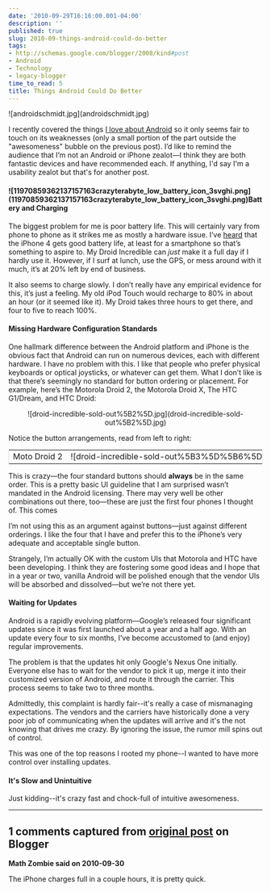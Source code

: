 ```yaml
---
date: '2010-09-29T16:16:00.001-04:00'
description: ''
published: true
slug: 2010-09-things-android-could-do-better
tags:
- http://schemas.google.com/blogger/2008/kind#post
- Android
- Technology
- legacy-blogger
time_to_read: 5
title: Things Android Could Do Better
---
```


<p>![androidschmidt.jpg](androidschmidt.jpg)</p>
<p>I recently covered the things <a href="../2010/2010-09-things-i-love-about-android.html">I love about Android</a> so it only seems fair to touch on its weaknesses (only a small portion of the part outside the &quot;awesomeness&quot; bubble on the previous post). I’d like to remind the audience that I’m not an Android or iPhone zealot—I think they are both fantastic devices and have recommended each. If anything, I'd say I'm a usability zealot but that's for another post.</p>  <h4>![11970859362137157163crazyterabyte_low_battery_icon_3svghi.png](11970859362137157163crazyterabyte_low_battery_icon_3svghi.png)Battery and Charging</h4>
<p>The biggest problem for me is poor battery life. This will certainly vary from phone to phone as it strikes me as mostly a hardware issue. I’ve <a href="http://www.macworld.com/article/152460/2010/07/iphone4_battery.html">heard</a> that the iPhone 4 gets good battery life, at least for a smartphone so that’s something to aspire to. My Droid Incredible can <em>just</em> make it a full day if I hardly use it. However, if I surf at lunch, use the GPS, or mess around with it much, it’s at 20% left by end of business.</p>
<p>It also seems to charge slowly. I don’t really have any empirical evidence for this, it’s just a feeling. My old iPod Touch would recharge to 80% in about an hour (or it seemed like it). My Droid takes three hours to get there, and four to five to reach 100%.</p>  <h4>Missing Hardware Configuration Standards</h4>
<p>One hallmark difference between the Android platform and iPhone is the obvious fact that Android can run on numerous devices, each with different hardware. I have no problem with this. I like that people who prefer physical keyboards or optical joysticks, or whatever can get them. What I don’t like is that there’s seemingly no standard for button ordering or placement. For example, here’s the Motorola Droid 2, the Motorola Droid X, The HTC G1/Dream, and HTC Droid:</p>  <p align="center">![droid-incredible-sold-out%5B2%5D.jpg](droid-incredible-sold-out%5B2%5D.jpg) </p>
<p>Notice the button arrangements, read from left to right:</p>  <table border="0" cellpadding="2" cellspacing="0" nowrap="nowrap" style="border-bottom: #ddd 1px solid; border-left: #ddd 1px solid; margin: 0px auto; border-top: #ddd 1px solid; border-right: #ddd 1px solid;" width="50%"><tbody>     <tr>       <td nowrap="nowrap">Moto Droid 2</td>        <td nowrap="nowrap">![droid-incredible-sold-out%5B3%5D%5B6%5D.jpg](droid-incredible-sold-out%5B3%5D%5B6%5D.jpg)</td>        <td nowrap="nowrap">&#160;</td>        <td nowrap="nowrap">Home</td>        <td nowrap="nowrap">Menu</td>        <td nowrap="nowrap">Back</td>        <td nowrap="nowrap">Search</td>     </tr>   </tbody></table>
<p>This is crazy—the four standard buttons should <strong>always</strong> be in the same order. This is a pretty basic UI guideline that I am surprised wasn’t mandated in the Android licensing. There may very well be other combinations out there, too—these are just the first four phones I thought of. This comes </p>
<p>I’m not using this as an argument against buttons—just against different orderings. I like the four that I have and prefer this to the iPhone’s very adequate and acceptable single button. </p>
<p>Strangely, I’m actually OK with the custom UIs that Motorola and HTC have been developing. I think they are fostering some good ideas and I hope that in a year or two, vanilla Android will be polished enough that the vendor UIs will be absorbed and dissolved—but we’re not there yet.</p>  <h4>Waiting for Updates</h4>
<p>Android is a rapidly evolving platform—Google’s released four significant updates since it was first launched about a year and a half ago. With an update every four to six months, I’ve become accustomed to (and enjoy) regular improvements.</p>
<p>The problem is that the updates hit only Google's Nexus One initially. Everyone else has to wait for the vendor to pick it up, merge it into their customized version of Android, and route it through the carrier. This process seems to take two to three months. </p>
<p>Admittedly, this complaint is hardly fair--it's really a case of mismanaging expectations. The vendors and the carriers have historically done a very poor job of communicating when the updates will arrive and it's the not knowing that drives me crazy. By ignoring the issue, the rumor mill spins out of control.</p>
<p>This was one of the top reasons I rooted my phone--I wanted to have more control over installing updates.</p>  <h4>It's Slow and Unintuitive</h4>
<p>Just kidding--it's crazy fast and chock-full of intuitive awesomeness.</p>

---

## 1 comments captured from [original post](https://blog.wassupy.com/2010/09/things-android-could-do-better.html) on Blogger

**Math Zombie said on 2010-09-30**

The iPhone charges full in a couple hours, it is pretty quick.

